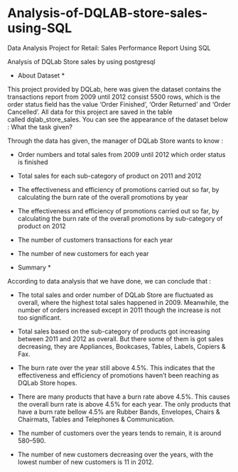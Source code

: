 # Analysis-of-DQLAB-store-sales-using-SQL
Data Analysis Project for Retail: Sales Performance Report Using SQL  

Analysis of DQLab Store sales by using postgresql

* About Dataset *

This project provided by DQLab, here was given the dataset contains the transactions report from 2009 until 2012 consist 5500 rows, which is the order status field has the value ‘Order Finished’, ‘Order Returned’ and ‘Order Cancelled’. All data for this project are saved in the table called dqlab_store_sales. You can see the appearance of the dataset below :
What the task given?

Through the data has given, the manager of DQLab Store wants to know :

* Order numbers and total sales from 2009 until 2012 which order status is finished

* Total sales for each sub-category of product on 2011 and 2012

* The effectiveness and efficiency of promotions carried out so far, by calculating the burn rate of the overall promotions by year

* The effectiveness and efficiency of promotions carried out so far, by calculating the burn rate of the overall promotions by sub-category of product on 2012

* The number of customers transactions for each year

* The number of new customers for each year

* Summary *

According to data analysis that we have done, we can conclude that :

* The total sales and order number of DQLab Store are fluctuated as overall, where the highest total sales happened in 2009. Meanwhile, the number of orders increased except in 2011 though the increase is not too significant.

* Total sales based on the sub-category of products got increasing between 2011 and 2012 as overall. But there some of them is got sales decreasing, they are Appliances, Bookcases, Tables, Labels, Copiers & Fax.

* The burn rate over the year still above 4.5%. This indicates that the effectiveness and efficiency of promotions haven’t been reaching as DQLab Store hopes.

* There are many products that have a burn rate above 4.5%. This causes the overall burn rate is above 4.5% for each year. The only products that have a burn rate bellow 4.5% are Rubber Bands, Envelopes, Chairs & Chairmats, Tables and Telephones & Communication.

* The number of customers over the years tends to remain, it is around 580–590.

* The number of new customers decreasing over the years, with the lowest number of new customers is 11 in 2012.
